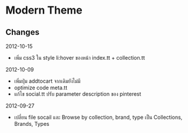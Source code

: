 Modern Theme
===========

Changes
-------------
2012-10-15
- เพิ่ม css3 ใน style li:hover ของหน้า index.tt + collection.tt

2012-10-09
- เพิ่มปุ่ม addtocart จากเดิมยังไม่มี
- optimize code meta.tt
- แก้ไข social.tt ปรับ parameter description ของ pinterest

2012-09-27
- เปลี่ยน file socail และ  Browse by collection, brand, type เป็น Collections, Brands, Types
